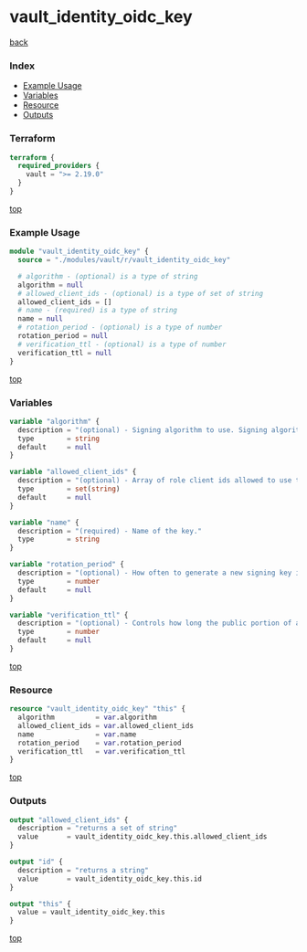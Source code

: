 # vault_identity_oidc_key

[back](../vault.md)

### Index

- [Example Usage](#example-usage)
- [Variables](#variables)
- [Resource](#resource)
- [Outputs](#outputs)

### Terraform

```terraform
terraform {
  required_providers {
    vault = ">= 2.19.0"
  }
}
```

[top](#index)

### Example Usage

```terraform
module "vault_identity_oidc_key" {
  source = "./modules/vault/r/vault_identity_oidc_key"

  # algorithm - (optional) is a type of string
  algorithm = null
  # allowed_client_ids - (optional) is a type of set of string
  allowed_client_ids = []
  # name - (required) is a type of string
  name = null
  # rotation_period - (optional) is a type of number
  rotation_period = null
  # verification_ttl - (optional) is a type of number
  verification_ttl = null
}
```

[top](#index)

### Variables

```terraform
variable "algorithm" {
  description = "(optional) - Signing algorithm to use. Signing algorithm to use. Allowed values are: RS256 (default), RS384, RS512, ES256, ES384, ES512, EdDSA."
  type        = string
  default     = null
}

variable "allowed_client_ids" {
  description = "(optional) - Array of role client ids allowed to use this key for signing. If empty, no roles are allowed. If \"*\", all roles are allowed."
  type        = set(string)
  default     = null
}

variable "name" {
  description = "(required) - Name of the key."
  type        = string
}

variable "rotation_period" {
  description = "(optional) - How often to generate a new signing key in number of seconds"
  type        = number
  default     = null
}

variable "verification_ttl" {
  description = "(optional) - Controls how long the public portion of a signing key will be available for verification after being rotated in seconds."
  type        = number
  default     = null
}
```

[top](#index)

### Resource

```terraform
resource "vault_identity_oidc_key" "this" {
  algorithm          = var.algorithm
  allowed_client_ids = var.allowed_client_ids
  name               = var.name
  rotation_period    = var.rotation_period
  verification_ttl   = var.verification_ttl
}
```

[top](#index)

### Outputs

```terraform
output "allowed_client_ids" {
  description = "returns a set of string"
  value       = vault_identity_oidc_key.this.allowed_client_ids
}

output "id" {
  description = "returns a string"
  value       = vault_identity_oidc_key.this.id
}

output "this" {
  value = vault_identity_oidc_key.this
}
```

[top](#index)